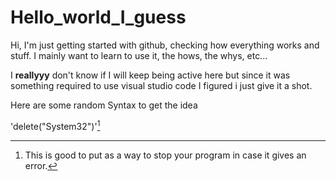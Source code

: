 # Hello_world_I_guess
Hi, I'm just getting started with github, checking how everything works and stuff.
I mainly want to learn to use it, the hows, the whys, etc...

I **reallyyy** don't know if I will keep being active here but since it was something required to use visual studio code I figured i just give it a shot.

Here are some random Syntax to get the idea

'delete("System32")'[^1]

[^1]: This is good to put as a way to stop your program in case it gives an error.[^2]
[^2]: I am lying.

